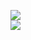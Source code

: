 [![](https://img.shields.io/badge/Made%20With-Github%20Spray-lightgrey.svg?style=for-the-badge&logo=github)](https://github.com/Annihil/github-spray#3543)  
[![](https://i.imgur.com/2DrTn0Z.gif)](https://github.com/Annihil/github-spray)